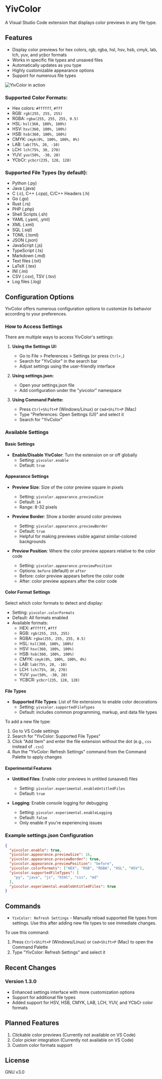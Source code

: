 # YivColor

A Visual Studio Code extension that displays color previews in any file type.

## Features

- Display color previews for hex colors, rgb, rgba, hsl, hsv, hsb, cmyk, lab, lch, yuv, and ycbcr formats
- Works in specific file types and unsaved files
- Automatically updates as you type
- Highly customizable appearance options
- Support for numerous file types

![YivColor in action](images/preview.png)

### Supported Color Formats:

- Hex colors: `#ffffff`, `#fff`
- RGB: `rgb(255, 255, 255)`
- RGBA: `rgba(255, 255, 255, 0.5)`
- HSL: `hsl(360, 100%, 100%)`
- HSV: `hsv(360, 100%, 100%)`
- HSB: `hsb(360, 100%, 100%)`
- CMYK: `cmyk(0%, 100%, 100%, 0%)`
- LAB: `lab(75%, 20, -10)`
- LCH: `lch(75%, 30, 270)`
- YUV: `yuv(50%, -30, 20)`
- YCbCr: `ycbcr(235, 128, 128)`

### Supported File Types (by default):

- Python (.py)
- Java (.java)
- C (.c), C++ (.cpp), C/C++ Headers (.h)
- Go (.go)
- Rust (.rs)
- PHP (.php)
- Shell Scripts (.sh)
- YAML (.yaml, .yml)
- XML (.xml)
- SQL (.sql)
- TOML (.toml)
- JSON (.json)
- JavaScript (.js)
- TypeScript (.ts)
- Markdown (.md)
- Text files (.txt)
- LaTeX (.tex)
- INI (.ini)
- CSV (.csv), TSV (.tsv)
- Log files (.log)

## Configuration Options

YivColor offers numerous configuration options to customize its behavior according to your preferences.

### How to Access Settings

There are multiple ways to access YivColor's settings:

1. **Using the Settings UI:**
   - Go to File > Preferences > Settings (or press `Ctrl+,`)
   - Search for "YivColor" in the search bar
   - Adjust settings using the user-friendly interface

2. **Using settings.json:**
   - Open your settings.json file
   - Add configuration under the "yivcolor" namespace

3. **Using Command Palette:**
   - Press `Ctrl+Shift+P` (Windows/Linux) or `Cmd+Shift+P` (Mac)
   - Type "Preferences: Open Settings (UI)" and select it
   - Search for "YivColor"

### Available Settings

#### Basic Settings

- **Enable/Disable YivColor**: Turn the extension on or off globally
  - Setting: `yivcolor.enable`
  - Default: `true`

#### Appearance Settings

- **Preview Size**: Size of the color preview square in pixels
  - Setting: `yivcolor.appearance.previewSize`
  - Default: `14`
  - Range: 8-32 pixels

- **Preview Border**: Show a border around color previews
  - Setting: `yivcolor.appearance.previewBorder`
  - Default: `true`
  - Helpful for making previews visible against similar-colored backgrounds

- **Preview Position**: Where the color preview appears relative to the color code
  - Setting: `yivcolor.appearance.previewPosition`
  - Options: `before` (default) or `after`
  - Before: color preview appears before the color code
  - After: color preview appears after the color code

#### Color Format Settings

Select which color formats to detect and display:
- Setting: `yivcolor.colorFormats`
- Default: All formats enabled
- Available formats:
  - HEX: `#ffffff`, `#fff`
  - RGB: `rgb(255, 255, 255)`
  - RGBA: `rgba(255, 255, 255, 0.5)`
  - HSL: `hsl(360, 100%, 100%)`
  - HSV: `hsv(360, 100%, 100%)`
  - HSB: `hsb(360, 100%, 100%)`
  - CMYK: `cmyk(0%, 100%, 100%, 0%)`
  - LAB: `lab(75%, 20, -10)`
  - LCH: `lch(75%, 30, 270)`
  - YUV: `yuv(50%, -30, 20)`
  - YCBCR: `ycbcr(235, 128, 128)`

#### File Types

- **Supported File Types**: List of file extensions to enable color decorations
  - Setting: `yivcolor.supportedFileTypes`
  - Default: includes common programming, markup, and data file types

To add a new file type:
1. Go to VS Code settings
2. Search for "YivColor: Supported File Types"
3. Click "Add Item" and enter the file extension without the dot (e.g., `css` instead of `.css`)
4. Run the "YivColor: Refresh Settings" command from the Command Palette to apply changes

#### Experimental Features

- **Untitled Files**: Enable color previews in untitled (unsaved) files
  - Setting: `yivcolor.experimental.enableUntitledFiles`
  - Default: `true`

- **Logging**: Enable console logging for debugging
  - Setting: `yivcolor.experimental.enableLogging`
  - Default: `false`
  - Only enable if you're experiencing issues

### Example settings.json Configuration

```json
{
  "yivcolor.enable": true,
  "yivcolor.appearance.previewSize": 16,
  "yivcolor.appearance.previewBorder": true,
  "yivcolor.appearance.previewPosition": "before",
  "yivcolor.colorFormats": ["HEX", "RGB", "RGBA", "HSL", "HSV"],
  "yivcolor.supportedFileTypes": [
    "py", "java", "js", "html", "css", "md"
  ],
  "yivcolor.experimental.enableUntitledFiles": true
}
```

## Commands

- `YivColor: Refresh Settings` - Manually reload supported file types from settings. Use this after adding new file types to see immediate changes.

To use this command:
1. Press `Ctrl+Shift+P` (Windows/Linux) or `Cmd+Shift+P` (Mac) to open the Command Palette
2. Type "YivColor: Refresh Settings" and select it

## Recent Changes

### Version 1.3.0
- Enhanced settings interface with more customization options
- Support for additional file types
- Added support for HSV, HSB, CMYK, LAB, LCH, YUV, and YCbCr color formats

## Planned Features

1. Clickable color previews (Currently not available on VS Code)
2. Color picker integration (Currently not available on VS Code)
3. Custom color formats support

## License

GNU v3.0



